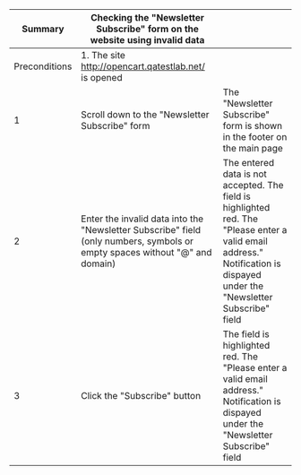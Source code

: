 |Summary|Checking the "Newsletter Subscribe" form on the website using invalid data||
|---|---|---|
|Preconditions|1. The site http://opencart.qatestlab.net/ is opened|
|1|Scroll down to the "Newsletter Subscribe" form|The "Newsletter Subscribe" form is shown in the footer on the main page|
|2|Enter the invalid data into the "Newsletter Subscribe" field (only numbers, symbols or empty spaces without "@" and domain)|The entered data is not accepted. The field is highlighted red. The "Please enter  a valid email address." Notification is dispayed under the "Newsletter Subscribe" field|
|3|Click the "Subscribe" button|The field is highlighted red. The "Please enter a valid email address." Notification is dispayed under the "Newsletter Subscribe" field|


